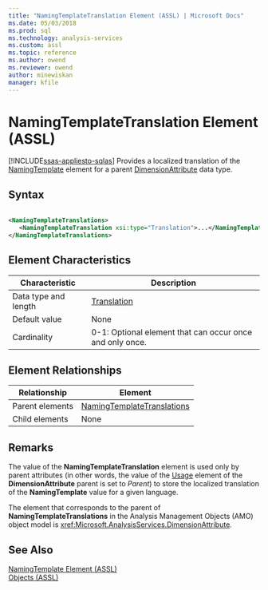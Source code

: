```yaml
---
title: "NamingTemplateTranslation Element (ASSL) | Microsoft Docs"
ms.date: 05/03/2018
ms.prod: sql
ms.technology: analysis-services
ms.custom: assl
ms.topic: reference
ms.author: owend
ms.reviewer: owend
author: minewiskan
manager: kfile
---
```

# NamingTemplateTranslation Element (ASSL)
[!INCLUDE[ssas-appliesto-sqlas](../../../includes/ssas-appliesto-sqlas.md)]
  Provides a localized translation of the [NamingTemplate](../../../analysis-services/scripting/properties/namingtemplate-element-assl.md) element for a parent [DimensionAttribute](../../../analysis-services/scripting/data-type/dimensionattribute-data-type-assl.md) data type.  
  
## Syntax  
  
```xml  
  
<NamingTemplateTranslations>  
   <NamingTemplateTranslation xsi:type="Translation">...</NamingTemplateTranslation>  
</NamingTemplateTranslations>  
```  
  
## Element Characteristics  
  
|Characteristic|Description|  
|--------------------|-----------------|  
|Data type and length|[Translation](../../../analysis-services/scripting/objects/translation-element-assl.md)|  
|Default value|None|  
|Cardinality|0-1: Optional element that can occur once and only once.|  
  
## Element Relationships  
  
|Relationship|Element|  
|------------------|-------------|  
|Parent elements|[NamingTemplateTranslations](../../../analysis-services/scripting/collections/namingtemplatetranslations-element-assl.md)|  
|Child elements|None|  
  
## Remarks  
 The value of the **NamingTemplateTranslation** element is used only by parent attributes (in other words, the value of the [Usage](../../../analysis-services/scripting/properties/usage-element-dimensionattribute-assl.md) element of the **DimensionAttribute** parent is set to *Parent*) to store the localized translation of the **NamingTemplate** value for a given language.  
  
 The element that corresponds to the parent of **NamingTemplateTranslations** in the Analysis Management Objects (AMO) object model is <xref:Microsoft.AnalysisServices.DimensionAttribute>.  
  
## See Also  
 [NamingTemplate Element &#40;ASSL&#41;](../../../analysis-services/scripting/properties/namingtemplate-element-assl.md)   
 [Objects &#40;ASSL&#41;](../../../analysis-services/scripting/objects/objects-assl.md)  
  
  
